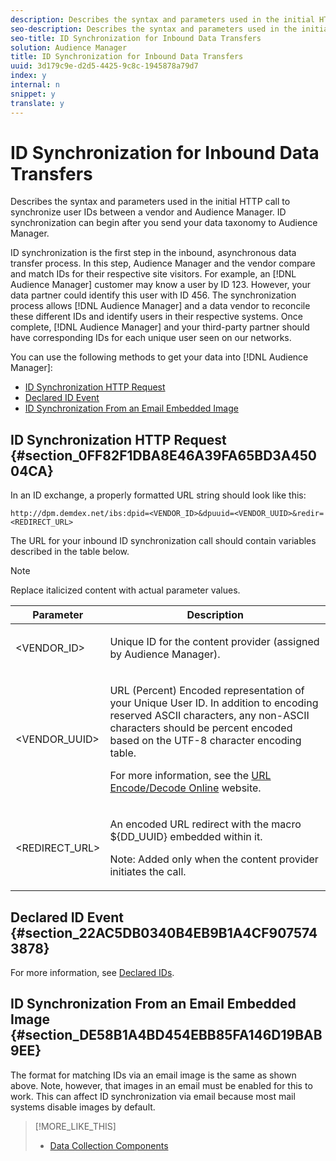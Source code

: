 ```yaml
---
description: Describes the syntax and parameters used in the initial HTTP call to synchronize user IDs between a vendor and Audience Manager. ID synchronization can begin after you send your data taxonomy to Audience Manager.
seo-description: Describes the syntax and parameters used in the initial HTTP call to synchronize user IDs between a vendor and Audience Manager. ID synchronization can begin after you send your data taxonomy to Audience Manager.
seo-title: ID Synchronization for Inbound Data Transfers
solution: Audience Manager
title: ID Synchronization for Inbound Data Transfers
uuid: 3d179c9e-d2d5-4425-9c8c-1945878a79d7
index: y
internal: n
snippet: y
translate: y
---
```


# ID Synchronization for Inbound Data Transfers

Describes the syntax and parameters used in the initial HTTP call to synchronize user IDs between a vendor and Audience Manager. ID synchronization can begin after you send your data taxonomy to Audience Manager.


<!-- c_id_sync_in.xml -->


ID synchronization is the first step in the inbound, asynchronous data transfer process. In this step, Audience Manager and the vendor compare and match IDs for their respective site visitors. For example, an [!DNL Audience Manager] customer may know a user by ID 123. However, your data partner could identify this user with ID 456. The synchronization process allows [!DNL Audience Manager] and a data vendor to reconcile these different IDs and identify users in their respective systems. Once complete, [!DNL Audience Manager] and your third-party partner should have corresponding IDs for each unique user seen on our networks. 


You can use the following methods to get your data into [!DNL Audience Manager]: 

* [ID Synchronization HTTP Request](../../../c_integration/sending-audience-data/batch-data-transfer-explained/id-sync-http.md#section_0FF82F1DBA8E46A39FA65BD3A45004CA)
* [Declared ID Event](../../../c_integration/sending-audience-data/batch-data-transfer-explained/id-sync-http.md#section_22AC5DB0340B4EB9B1A4CF9075743878)
* [ID Synchronization From an Email Embedded Image](../../../c_integration/sending-audience-data/batch-data-transfer-explained/id-sync-http.md#section_DE58B1A4BD454EBB85FA146D19BAB9EE)



## ID Synchronization HTTP Request {#section_0FF82F1DBA8E46A39FA65BD3A45004CA}



In an ID exchange, a properly formatted URL string should look like this: 
```
http://dpm.demdex.net/ibs:dpid=<VENDOR_ID>&dpuuid=<VENDOR_UUID>&redir=<REDIRECT_URL>
```



The URL for your inbound ID synchronization call should contain variables described in the table below. 
>[!NOTE]
>
>Replace italicized content with actual parameter values.





<table id="table_EB9F4246E2A34ABB8ED06EA458EB186F"> 
 <thead> 
  <tr> 
   <th colname="col1" class="entry"> Parameter </th> 
   <th colname="col2" class="entry"> Description </th> 
  </tr> 
 </thead>
 <tbody> 
  <tr> 
   <td colname="col1"> <span class="codeph"> <span class="varname"> &lt;VENDOR_ID&gt;</span> </span> </td> 
   <td colname="col2"> <p>Unique ID for the content provider (assigned by <span class="keyword"> Audience Manager</span>). </p> </td> 
  </tr> 
  <tr> 
   <td colname="col1"> <span class="codeph"> <span class="varname"> &lt;VENDOR_UUID&gt;</span> </span> </td> 
   <td colname="col2"> <p>URL (Percent) Encoded representation of your Unique User ID. In addition to encoding reserved ASCII characters, any non-ASCII characters should be percent encoded based on the UTF-8 character encoding table. </p> <p>For more information, see the <a href="http://www.url-encode-decode.com" format="http" scope="external"> URL Encode/Decode Online</a> website. </p> </td> 
  </tr> 
  <tr> 
   <td colname="col1"> <span class="codeph"> <span class="varname"> &lt;REDIRECT_URL&gt;</span> </span> </td> 
   <td colname="col2"> <p>An encoded URL redirect with the macro <span class="codeph"> ${DD_UUID}</span> embedded within it. </p> <p>Note:  Added only when the content provider initiates the call. </p> </td> 
  </tr> 
 </tbody> 
</table>


## Declared ID Event {#section_22AC5DB0340B4EB9B1A4CF9075743878}



For more information, see [Declared IDs](../../../c_features/declared-ids.md#concept_2CD1CC1558354F38B3DEDBE09AE8E869). 

## ID Synchronization From an Email Embedded Image {#section_DE58B1A4BD454EBB85FA146D19BAB9EE}



The format for matching IDs via an email image is the same as shown above. Note, however, that images in an email must be enabled for this to work. This can affect ID synchronization via email because most mail systems disable images by default. 
>[!MORE_LIKE_THIS]
>
>* [Data Collection Components](components-data-collection.md#concept_66CFFEBF5E8B41ED94082D562A93506E)
